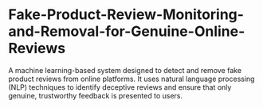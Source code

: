# Fake-Product-Review-Monitoring-and-Removal-for-Genuine-Online-Reviews
A machine learning-based system designed to detect and remove fake product reviews from online platforms. It uses natural language processing (NLP) techniques to identify deceptive reviews and ensure that only genuine, trustworthy feedback is presented to users.
